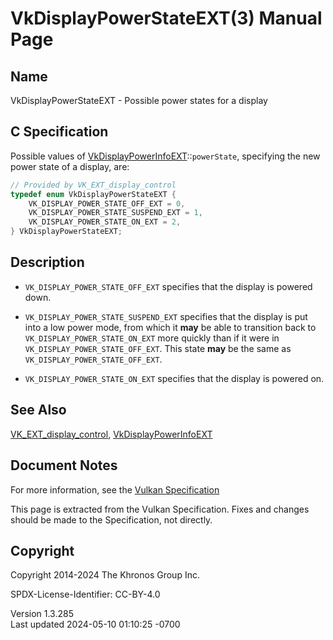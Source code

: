 # VkDisplayPowerStateEXT(3) Manual Page

## Name

VkDisplayPowerStateEXT - Possible power states for a display



## <a href="#_c_specification" class="anchor"></a>C Specification

Possible values of
[VkDisplayPowerInfoEXT](https://registry.khronos.org/vulkan/specs/1.3-extensions/man/html/VkDisplayPowerInfoEXT.html)::`powerState`,
specifying the new power state of a display, are:

``` c
// Provided by VK_EXT_display_control
typedef enum VkDisplayPowerStateEXT {
    VK_DISPLAY_POWER_STATE_OFF_EXT = 0,
    VK_DISPLAY_POWER_STATE_SUSPEND_EXT = 1,
    VK_DISPLAY_POWER_STATE_ON_EXT = 2,
} VkDisplayPowerStateEXT;
```

## <a href="#_description" class="anchor"></a>Description

- `VK_DISPLAY_POWER_STATE_OFF_EXT` specifies that the display is powered
  down.

- `VK_DISPLAY_POWER_STATE_SUSPEND_EXT` specifies that the display is put
  into a low power mode, from which it **may** be able to transition
  back to `VK_DISPLAY_POWER_STATE_ON_EXT` more quickly than if it were
  in `VK_DISPLAY_POWER_STATE_OFF_EXT`. This state **may** be the same as
  `VK_DISPLAY_POWER_STATE_OFF_EXT`.

- `VK_DISPLAY_POWER_STATE_ON_EXT` specifies that the display is powered
  on.

## <a href="#_see_also" class="anchor"></a>See Also

[VK_EXT_display_control](https://registry.khronos.org/vulkan/specs/1.3-extensions/man/html/VK_EXT_display_control.html),
[VkDisplayPowerInfoEXT](https://registry.khronos.org/vulkan/specs/1.3-extensions/man/html/VkDisplayPowerInfoEXT.html)

## <a href="#_document_notes" class="anchor"></a>Document Notes

For more information, see the <a
href="https://registry.khronos.org/vulkan/specs/1.3-extensions/html/vkspec.html#VkDisplayPowerStateEXT"
target="_blank" rel="noopener">Vulkan Specification</a>

This page is extracted from the Vulkan Specification. Fixes and changes
should be made to the Specification, not directly.

## <a href="#_copyright" class="anchor"></a>Copyright

Copyright 2014-2024 The Khronos Group Inc.

SPDX-License-Identifier: CC-BY-4.0

Version 1.3.285  
Last updated 2024-05-10 01:10:25 -0700
